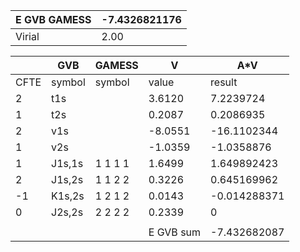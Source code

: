 <div class="grid-wrapper" id="integrals-table-3">

<div id="table1">

| E GVB GAMESS | -7.4326821176 |
| ------------ | ------------- |
| Virial       | 2.00          |

</div>

<div id="table2">

|      | GVB    | GAMESS  | V         | A\*V         |
| ---- | ------ | ------- | --------- | ------------ |
| CFTE | symbol | symbol  | value     | result       |
| 2    | t1s    |         | 3.6120    | 7.2239724    |
| 1    | t2s    |         | 0.2087    | 0.2086935    |
| 2    | v1s    |         | -8.0551   | -16.1102344  |
| 1    | v2s    |         | -1.0359   | -1.0358876   |
| 1    | J1s,1s | 1 1 1 1 | 1.6499    | 1.649892423  |
| 2    | J1s,2s | 1 1 2 2 | 0.3226    | 0.645169962  |
| -1   | K1s,2s | 1 2 1 2 | 0.0143    | -0.014288371 |
| 0    | J2s,2s | 2 2 2 2 | 0.2339    | 0            |
|      |        |         |           |              |
|      |        |         | E GVB sum | -7.432682087 |

</div>

</div>
